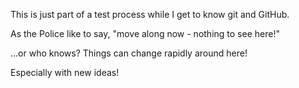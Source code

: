 This is just part of a test process while I get to know git and GitHub.

As the Police like to say, "move along now - nothing to see here!"

...or who knows?  Things can change rapidly around here!

Especially with new ideas!
